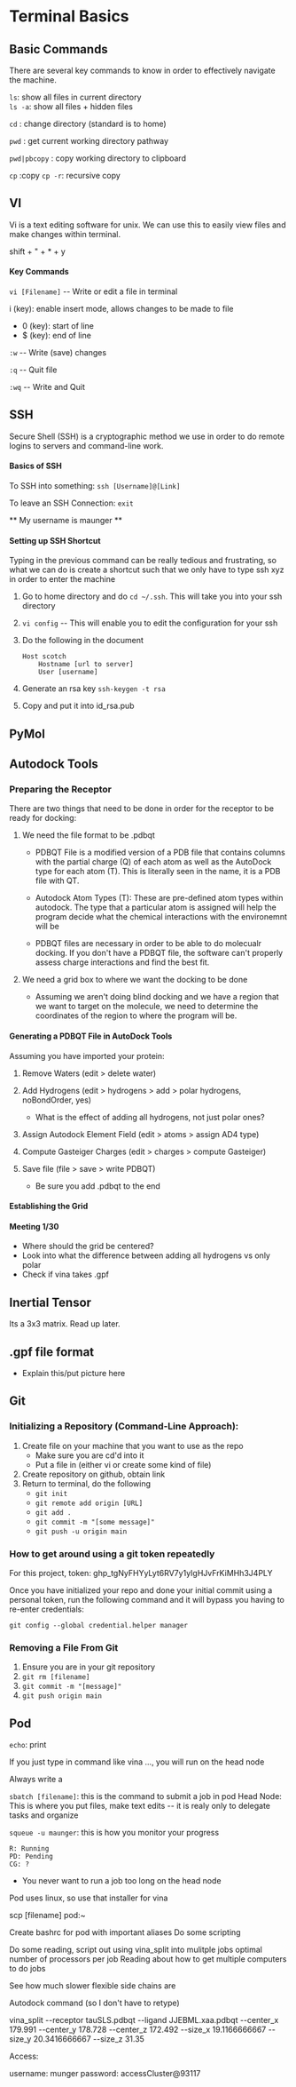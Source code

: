 # Terminal Basics

## Basic Commands 

There are several key commands to know in order to effectively navigate the machine.

`ls`: show all files in current directory  
 `ls -a`: show all files + hidden files
    
`cd` : change directory (standard is to home)

`pwd` : get current working directory pathway

`pwd|pbcopy` : copy working directory to clipboard

`cp` :copy
`cp -r`: recursive copy

## VI

Vi is a text editing software for unix. We can use this to easily view files and make changes within terminal. 


shift + " + * + y
#### Key Commands

`vi [Filename]` -- Write or edit a file in terminal

i (key): enable insert mode, allows changes to be made to file
* 0 (key): start of line
* $ (key): end of line
    
`:w` -- Write (save) changes

`:q` -- Quit file

`:wq` -- Write and Quit

## SSH

Secure Shell (SSH) is a cryptographic method we use in order to do remote logins to servers and command-line work. 

#### Basics of SSH

To SSH into something: `ssh [Username]@[Link]`

To leave an SSH Connection: `exit`

** My username is maunger **


#### Setting up SSH Shortcut

Typing in the previous command can be really tedious and frustrating, so what we can do is create a shortcut such that we only have to type ssh xyz in order to enter the machine

1. Go to home directory and do `cd ~/.ssh`. This will take you into your ssh directory

2. `vi config` -- This will enable you to edit the configuration for your ssh

3. Do the following in the document
    ```
    Host scotch
        Hostname [url to server]
        User [username]
    ```
4. Generate an rsa key `ssh-keygen -t rsa`
5. Copy and put it into id_rsa.pub

## PyMol

## Autodock Tools

### Preparing the Receptor 

There are two things that need to be done in order for the receptor to be ready for docking:

1. We need the file format to be .pdbqt
    * PDBQT File is a modified version of a PDB file that contains columns with the partial charge (Q) of each atom as well as the AutoDock type for each atom (T). This is literally seen in the name, it is a PDB file with QT.
    
    * Autodock Atom Types (T): These are pre-defined atom types within autodock. The type that a particular atom is assigned will help the program decide what the chemical interactions with the environemnt will be
    
    * PDBQT files are necessary in order to be able to do molecualr docking. If you don't have a PDBQT file, the software can't properly assess charge interactions and find the best fit.  

2. We need a grid box to where we want the docking to be done
    * Assuming we aren't doing blind docking and we have a region that we want to target on the molecule, we need to determine the coordinates of the region to where the program will be. 


#### Generating a PDBQT File in AutoDock Tools

Assuming you have imported your protein:

1. Remove Waters (edit > delete water)
2. Add Hydrogens (edit > hydrogens > add > polar hydrogens, noBondOrder, yes)
    * What is the effect of adding all hydrogens, not just polar ones?
     
3. Assign Autodock Element Field (edit > atoms > assign AD4 type)
4. Compute Gasteiger Charges (edit > charges > compute Gasteiger)
5. Save file (file > save > write PDBQT)
    * Be sure you add .pdbqt to the end 

#### Establishing the Grid


#### Meeting 1/30

* Where should the grid be centered?
* Look into what the difference between adding all hydrogens vs only polar
* Check if vina takes .gpf

## Inertial Tensor

Its a 3x3 matrix. Read up later.

## .gpf file format

* Explain this/put picture here

## Git

### Initializing a Repository (Command-Line Approach):

1. Create file on your machine that you want to use as the repo
    * Make sure you are cd'd into it
    * Put a file in (either vi or create some kind of file)
2. Create repository on github, obtain link
3. Return to terminal, do the following
    * `git init`
    * `git remote add origin [URL]`
    * `git add .`
    * `git commit -m "[some message]"`
    * `git push -u origin main`

### How to get around using a git token repeatedly

For this project, token: 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

Once you have initialized your repo and done your initial commit using a personal token, run the following command and it will bypass you having to re-enter credentials:

```
git config --global credential.helper manager
```

### Removing a File From Git

1. Ensure you are in your git repository
2. `git rm [filename]`
3. `git commit -m "[message]"`
4. `git push origin main`

## Pod

`echo`: print 

If you just type in command like vina ..., you will run on the head node

Always write a 

`sbatch [filename]`: this is the command to submit a job in pod
Head Node: This is where you put files, make text edits -- it is realy only to delegate tasks and organize

`squeue -u maunger`: this is how you monitor your progress

    R: Running
    PD: Pending
    CG: ?

* You never want to run a job too long on the head node

Pod uses linux, so use that installer for vina

scp [filename] pod:~

Create bashrc for pod with important aliases
Do some scripting

Do some reading,
script out using vina_split into mulitple jobs
optimal number of processors per job
Reading about how to get multiple computers to do jobs

See how much slower flexible side chains are

Autodock command (so I don't have to retype)

vina_split --receptor tauSLS.pdbqt --ligand JJEBML.xaa.pdbqt --center_x 179.991 --center_y 178.728 --center_z 172.492 --size_x 19.1166666667 --size_y 20.3416666667 --size_z 31.35

Access:

username: munger
password: accessCluster@93117